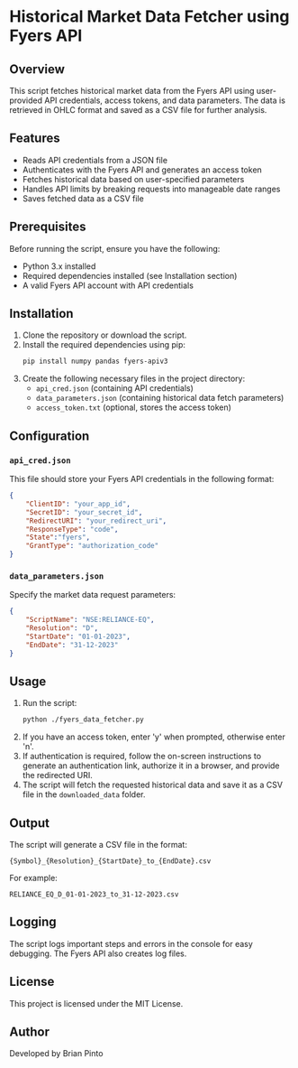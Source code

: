 # Historical Market Data Fetcher using Fyers API

## Overview
This script fetches historical market data from the Fyers API using user-provided API credentials, access tokens, and data parameters. The data is retrieved in OHLC format and saved as a CSV file for further analysis.

## Features
- Reads API credentials from a JSON file
- Authenticates with the Fyers API and generates an access token
- Fetches historical data based on user-specified parameters
- Handles API limits by breaking requests into manageable date ranges
- Saves fetched data as a CSV file

## Prerequisites
Before running the script, ensure you have the following:
- Python 3.x installed
- Required dependencies installed (see Installation section)
- A valid Fyers API account with API credentials

## Installation

1. Clone the repository or download the script.
2. Install the required dependencies using pip:
    ```sh
    pip install numpy pandas fyers-apiv3
    ```
3. Create the following necessary files in the project directory:
    - `api_cred.json` (containing API credentials)
    - `data_parameters.json` (containing historical data fetch parameters)
    - `access_token.txt` (optional, stores the access token)

## Configuration
### `api_cred.json`
This file should store your Fyers API credentials in the following format:
```json
{
    "ClientID": "your_app_id",
    "SecretID": "your_secret_id",
    "RedirectURI": "your_redirect_uri",
    "ResponseType": "code",
    "State":"fyers",
    "GrantType": "authorization_code"
}
```

### `data_parameters.json`
Specify the market data request parameters:
```json
{
    "ScriptName": "NSE:RELIANCE-EQ",
    "Resolution": "D",
    "StartDate": "01-01-2023",
    "EndDate": "31-12-2023"
}
```

## Usage

1. Run the script:
    ```sh
    python ./fyers_data_fetcher.py
    ```
2. If you have an access token, enter 'y' when prompted, otherwise enter 'n'.
3. If authentication is required, follow the on-screen instructions to generate an authentication link, authorize it in a browser, and provide the redirected URI.
4. The script will fetch the requested historical data and save it as a CSV file in the `downloaded_data` folder.

## Output
The script will generate a CSV file in the format:
```
{Symbol}_{Resolution}_{StartDate}_to_{EndDate}.csv
```
For example:
```
RELIANCE_EQ_D_01-01-2023_to_31-12-2023.csv
```

## Logging
The script logs important steps and errors in the console for easy debugging. The Fyers API also creates log files.

## License
This project is licensed under the MIT License.

## Author
Developed by Brian Pinto